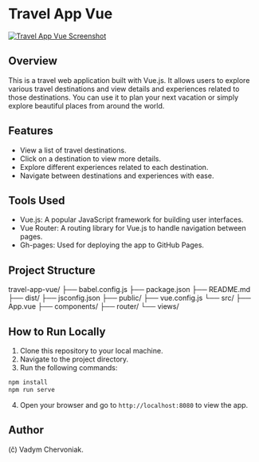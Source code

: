 # Travel App Vue

[![Travel App Vue Screenshot](https://github.com/vadym4che/travel-app-vue/blob/main/screenshot.png)](https://vadym4che.github.io/travel-app-vue/)

## Overview

This is a travel web application built with Vue.js. It allows users to explore various travel destinations and view details and experiences related to those destinations. You can use it to plan your next vacation or simply explore beautiful places from around the world.

## Features

- View a list of travel destinations.
- Click on a destination to view more details.
- Explore different experiences related to each destination.
- Navigate between destinations and experiences with ease.

## Tools Used

- Vue.js: A popular JavaScript framework for building user interfaces.
- Vue Router: A routing library for Vue.js to handle navigation between pages.
- Gh-pages: Used for deploying the app to GitHub Pages.

## Project Structure

travel-app-vue/
├── babel.config.js
├── package.json
├── README.md
├── dist/
├── jsconfig.json
├── public/
├── vue.config.js
└── src/
├── App.vue
├── components/
├── router/
└── views/

## How to Run Locally

1. Clone this repository to your local machine.
2. Navigate to the project directory.
3. Run the following commands:

```bash
npm install
npm run serve
```


4. Open your browser and go to `http://localhost:8080` to view the app.

## Author

(&ccaron;) Vadym Chervoniak.